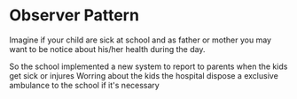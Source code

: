 # Observer Pattern

Imagine if your child are sick at school and as father or mother you may want to be notice about his/her health during the day.

So the school implemented a new system to report to parents when the kids get sick or injures
Worring about the kids the hospital dispose a exclusive ambulance to the school if it's necessary
